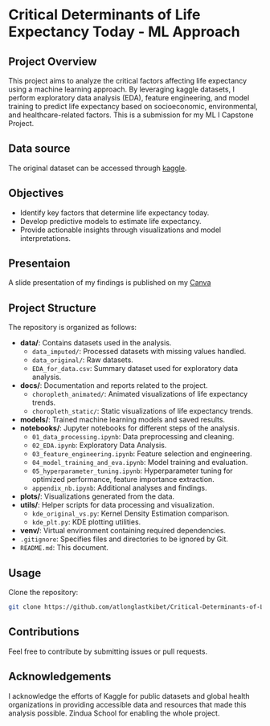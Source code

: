 
# Critical Determinants of Life Expectancy Today - ML Approach

## Project Overview

This project aims to analyze the critical factors affecting life expectancy using a machine learning approach. By leveraging kaggle datasets, I perform exploratory data analysis (EDA), feature engineering, and model training to predict life expectancy based on socioeconomic, environmental, and healthcare-related factors. This is a submission for my ML I Capstone Project.

## Data source

The original dataset can be accessed through [kaggle](https://www.kaggle.com/datasets/kumarajarshi/life-expectancy-who).

## Objectives

- Identify key factors that determine life expectancy today.
- Develop predictive models to estimate life expectancy.
- Provide actionable insights through visualizations and model interpretations.

## Presentaion

A slide presentation of my findings is published on my [Canva](https://www.canva.com/design/DAGh1KcJELc/pFbKkxP7y8dMuXxj9kz7pA/edit)

## Project Structure

The repository is organized as follows:

- **data/**: Contains datasets used in the analysis.
  - `data_imputed/`: Processed datasets with missing values handled.
  - `data_original/`: Raw datasets.
  - `EDA_for_data.csv`: Summary dataset used for exploratory data analysis.
- **docs/**: Documentation and reports related to the project.
  - `choropleth_animated/`: Animated visualizations of life expectancy trends.
  - `choropleth_static/`: Static visualizations of life expectancy trends.
- **models/**: Trained machine learning models and saved results.
- **notebooks/**: Jupyter notebooks for different steps of the analysis.
  - `01_data_processing.ipynb`: Data preprocessing and cleaning.
  - `02_EDA.ipynb`: Exploratory Data Analysis.
  - `03_feature_engineering.ipynb`: Feature selection and engineering.
  - `04_model_training_and_eva.ipynb`: Model training and evaluation.
  - `05_hyperparameter_tuning.ipynb`: Hyperparameter tuning for optimized performance, feature importance extraction.
  - `appendix_nb.ipynb`: Additional analyses and findings.
- **plots/**: Visualizations generated from the data.
- **utils/**: Helper scripts for data processing and visualization.
  - `kde_original_vs.py`: Kernel Density Estimation comparison.
  - `kde_plt.py`: KDE plotting utilities.
- **venv/**: Virtual environment containing required dependencies.
- `.gitignore`: Specifies files and directories to be ignored by Git.
- `README.md`: This document.

## Usage

Clone the repository:
   ```bash
   git clone https://github.com/atlonglastkibet/Critical-Determinants-of-Life-Expectancy-Today.git
   ```

## Contributions

Feel free to contribute by submitting issues or pull requests.

## Acknowledgements

I acknowledge the efforts of Kaggle for public datasets and global health organizations in providing accessible data and resources that made this analysis possible. Zindua School for enabling the whole project.
